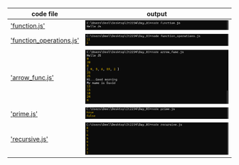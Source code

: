 | code file | output |
|-----------|--------|
|['function.js'](./Codes/Array.js)|![function.png](./Outputs/function.png)|
|['function_operations.js'](./Codes/function_operations.js)|![function_operations.png](./Outputs/function_operations.png)|
|['arrow_func.js'](./Codes/arrow_func.js)|![arrow_func.png](./Outputs/arrow_func.png)|
|['prime.js'](./Codes/prime.js)|![prime.png](./Outputs/prime.png)|
|['recursive.js'](./Codes/recursive.js)|![recursive.png](./Outputs/recursive.png)|
